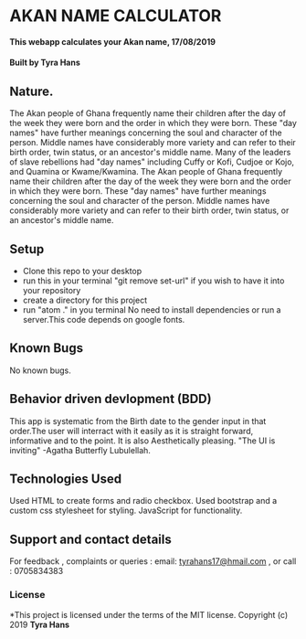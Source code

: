 # AKAN NAME CALCULATOR
#### This webapp calculates your Akan name, 17/08/2019
#### Built by **Tyra Hans**
## Nature.
The Akan people of Ghana frequently name their children after the day of the week they were born and the order in which they were born. These "day names" have further meanings concerning the soul and character of the person. Middle names have considerably more variety and can refer to their birth order, twin status, or an ancestor's middle name.
Many of the leaders of slave rebellions had "day names" including Cuffy or Kofi, Cudjoe or Kojo, and Quamina or Kwame/Kwamina.
The Akan people of Ghana frequently name their children after the day of the week they were born and the order in which they were born. These "day names" have further meanings concerning the soul and character of the person. Middle names have considerably more variety and can refer to their birth order, twin status, or an ancestor's middle name.
## Setup
* Clone this repo to your desktop
* run this in your terminal "git remove set-url" if you wish to have it into your repository
* create a directory for this project
* run "atom ." in you terminal
No need to install dependencies or run a server.This code depends on google fonts.
## Known Bugs
No known bugs.
## Behavior driven devlopment (BDD)
This app is systematic from the Birth date to the gender input in that order.The user will interract with it easily as it is straight forward, informative and to the point. It is also Aesthetically pleasing. "The UI is inviting" -Agatha Butterfly Lubulellah.
## Technologies Used
Used HTML to create forms and radio checkbox. Used bootstrap and a custom css stylesheet for styling. JavaScript for functionality.
## Support and contact details
For feedback , complaints or queries :
 email: tyrahans17@hmail.com , or call : 0705834383
### License
*This project is licensed under the terms of the MIT license.
Copyright (c) 2019 **Tyra Hans**
